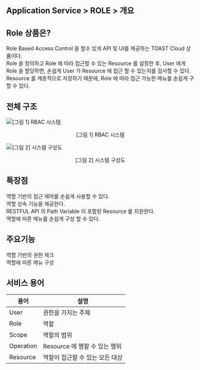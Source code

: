 ## Application Service > ROLE > 개요

## Role 상품은?

Role Based Access Control 을 할수 있게 API 및 UI를 제공하는 TOAST Cloud 상품이다.  
Role 을 정의하고 Role 에 따라 접근할 수 있는 Resource 를 설정한 후, User 에게 Role 을 할당하면, 손쉽게 User 가 Resource 에 접근 할 수 있는지를 검사할 수 있다.  
Resource 를 계층적으로 저장하기 때문에, Role 에 따라 접근 가능한 메뉴를 손쉽게 구할 수 있다.  

## 전체 구조

![[그림 1] RBAC 시스템](http://static.toastoven.net/prod_role/role_01.png)
<center>[그림 1] RBAC 시스템</center>

![[그림 2] 시스템 구성도](http://static.toastoven.net/prod_role/role_02.png)
<center>[그림 2] 시스템 구성도</center>

## 특장점

역할 기반의 접근 제어를 손쉽게 사용할 수 있다.  
역할 상속 기능을 제공한다.  
RESTFUL API 의 Path Variable 이 포함된 Resource 를 지원한다.  
역할에 따른 메뉴를 손쉽게 구성 할 수 있다.  

## 주요기능

역할 기반의 권한 체크  
역할에 따른 메뉴 구성  

## 서비스 용어

|용어|	설명|
|---|---|
|User|	권한을 가지는 주체|
|Role|	역할|
|Scope|	역할의 범위|
|Operation|	Resource 에 행할 수 있는 행위|
|Resource|	역할이 접근할 수 있는 모든 대상|
